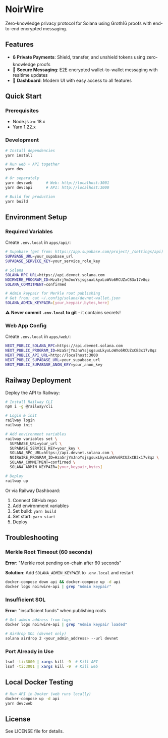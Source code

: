 # NoirWire

Zero-knowledge privacy protocol for Solana using Groth16 proofs with end-to-end encrypted messaging.

## Features

- 🔒 **Private Payments**: Shield, transfer, and unshield tokens using zero-knowledge proofs
- 💬 **Secure Messaging**: E2E encrypted wallet-to-wallet messaging with realtime updates
- 🎯 **Dashboard**: Modern UI with easy access to all features

## Quick Start

### Prerequisites

- Node.js >= 18.x
- Yarn 1.22.x

### Development

```bash
# Install dependencies
yarn install

# Run web + API together
yarn dev

# Or separately
yarn dev:web      # Web: http://localhost:3001
yarn dev:api      # API: http://localhost:3000

# Build for production
yarn build
```

## Environment Setup

### Required Variables

Create `.env.local` in `apps/api/`:

```bash
# Supabase (get from: https://app.supabase.com/project/_/settings/api)
SUPABASE_URL=your_supabase_url
SUPABASE_SERVICE_KEY=your_service_role_key

# Solana
SOLANA_RPC_URL=https://api.devnet.solana.com
NOIRWIRE_PROGRAM_ID=Hza5rjYmJnoYsjsgsuxLkyxLoWVo6RCUZxCB3x17v8qz
SOLANA_COMMITMENT=confirmed

# Admin keypair for Merkle root publishing
# Get from: cat ~/.config/solana/devnet-wallet.json
SOLANA_ADMIN_KEYPAIR=[your,keypair,bytes,here]
```

⚠️ **Never commit `.env.local` to git** - it contains secrets!

### Web App Config

Create `.env.local` in `apps/web/`:

```bash
NEXT_PUBLIC_SOLANA_RPC=https://api.devnet.solana.com
NEXT_PUBLIC_PROGRAM_ID=Hza5rjYmJnoYsjsgsuxLkyxLoWVo6RCUZxCB3x17v8qz
NEXT_PUBLIC_API_URL=http://localhost:3000
NEXT_PUBLIC_SUPABASE_URL=your_supabase_url
NEXT_PUBLIC_SUPABASE_ANON_KEY=your_anon_key
```

## Railway Deployment

Deploy the API to Railway:

```bash
# Install Railway CLI
npm i -g @railway/cli

# Login & init
railway login
railway init

# Add environment variables
railway variables set \
  SUPABASE_URL=your_url \
  SUPABASE_SERVICE_KEY=your_key \
  SOLANA_RPC_URL=https://api.devnet.solana.com \
  NOIRWIRE_PROGRAM_ID=Hza5rjYmJnoYsjsgsuxLkyxLoWVo6RCUZxCB3x17v8qz \
  SOLANA_COMMITMENT=confirmed \
  SOLANA_ADMIN_KEYPAIR=[your,keypair,bytes]

# Deploy
railway up
```

Or via Railway Dashboard:

1. Connect GitHub repo
2. Add environment variables
3. Set build: `yarn build`
4. Set start: `yarn start`
5. Deploy

## Troubleshooting

### Merkle Root Timeout (60 seconds)

**Error**: "Merkle root pending on-chain after 60 seconds"

**Solution**: Add `SOLANA_ADMIN_KEYPAIR` to `.env.local` and restart

```bash
docker-compose down api && docker-compose up -d api
docker logs noirwire-api | grep "Admin keypair"
```

### Insufficient SOL

**Error**: "insufficient funds" when publishing roots

```bash
# Get admin address from logs
docker logs noirwire-api | grep "Admin keypair loaded"

# Airdrop SOL (devnet only)
solana airdrop 2 <your_admin_address> --url devnet
```

### Port Already in Use

```bash
lsof -ti:3000 | xargs kill -9  # Kill API
lsof -ti:3001 | xargs kill -9  # Kill web
```

## Local Docker Testing

```bash
# Run API in Docker (web runs locally)
docker-compose up -d api
yarn dev:web
```

## License

See LICENSE file for details.

